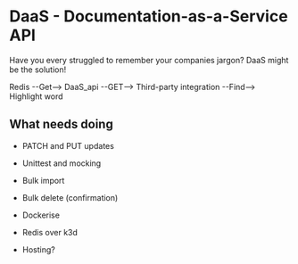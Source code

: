 # DaaS - Documentation-as-a-Service API

Have you every struggled to remember your companies jargon? DaaS might be the solution!

Redis --Get--> DaaS_api --GET--> Third-party integration --Find--> Highlight word

## What needs doing

- PATCH and PUT updates

- Unittest and mocking

- Bulk import

- Bulk delete (confirmation)

- Dockerise

- Redis over k3d

- Hosting?
